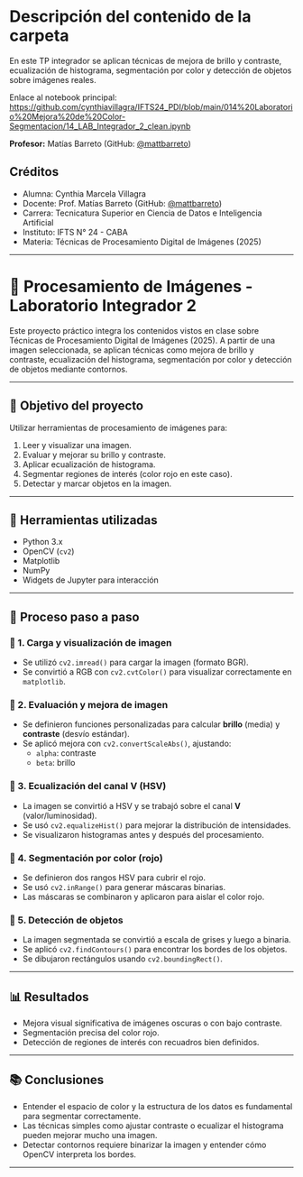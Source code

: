 # Descripción del contenido de la carpeta
En este TP integrador se aplican técnicas de mejora de brillo y contraste, ecualización de histograma, segmentación por color y detección de objetos sobre imágenes reales.

Enlace al notebook principal: https://github.com/cynthiavillagra/IFTS24_PDI/blob/main/014%20Laboratorio%20Mejora%20de%20Color-Segmentacion/14_LAB_Integrador_2_clean.ipynb

**Profesor:** Matías Barreto (GitHub: [@mattbarreto](https://github.com/mattbarreto))

## Créditos
- Alumna: Cynthia Marcela Villagra
- Docente: Prof. Matías Barreto (GitHub: [@mattbarreto](https://github.com/mattbarreto))  
- Carrera: Tecnicatura Superior en Ciencia de Datos e Inteligencia Artificial  
- Instituto: IFTS N° 24 - CABA
- Materia: Técnicas de Procesamiento Digital de Imágenes (2025)

---

# 🧪 Procesamiento de Imágenes - Laboratorio Integrador 2

Este proyecto práctico integra los contenidos vistos en clase sobre Técnicas de Procesamiento Digital de Imágenes (2025). A partir de una imagen seleccionada, se aplican técnicas como mejora de brillo y contraste, ecualización del histograma, segmentación por color y detección de objetos mediante contornos.

---

## 🧭 Objetivo del proyecto

Utilizar herramientas de procesamiento de imágenes para:

1. Leer y visualizar una imagen.
2. Evaluar y mejorar su brillo y contraste.
3. Aplicar ecualización de histograma.
4. Segmentar regiones de interés (color rojo en este caso).
5. Detectar y marcar objetos en la imagen.

---

## 🧰 Herramientas utilizadas

- Python 3.x
- OpenCV (`cv2`)
- Matplotlib
- NumPy
- Widgets de Jupyter para interacción

---

## 📸 Proceso paso a paso

### 📌 1. Carga y visualización de imagen

- Se utilizó `cv2.imread()` para cargar la imagen (formato BGR).
- Se convirtió a RGB con `cv2.cvtColor()` para visualizar correctamente en `matplotlib`.

### 📌 2. Evaluación y mejora de imagen

- Se definieron funciones personalizadas para calcular **brillo** (media) y **contraste** (desvío estándar).
- Se aplicó mejora con `cv2.convertScaleAbs()`, ajustando:
  - `alpha`: contraste
  - `beta`: brillo

### 📌 3. Ecualización del canal V (HSV)

- La imagen se convirtió a HSV y se trabajó sobre el canal **V** (valor/luminosidad).
- Se usó `cv2.equalizeHist()` para mejorar la distribución de intensidades.
- Se visualizaron histogramas antes y después del procesamiento.

### 📌 4. Segmentación por color (rojo)

- Se definieron dos rangos HSV para cubrir el rojo.
- Se usó `cv2.inRange()` para generar máscaras binarias.
- Las máscaras se combinaron y aplicaron para aislar el color rojo.

### 📌 5. Detección de objetos

- La imagen segmentada se convirtió a escala de grises y luego a binaria.
- Se aplicó `cv2.findContours()` para encontrar los bordes de los objetos.
- Se dibujaron rectángulos usando `cv2.boundingRect()`.

---

## 📊 Resultados

- Mejora visual significativa de imágenes oscuras o con bajo contraste.
- Segmentación precisa del color rojo.
- Detección de regiones de interés con recuadros bien definidos.

---

## 📚 Conclusiones

- Entender el espacio de color y la estructura de los datos es fundamental para segmentar correctamente.
- Las técnicas simples como ajustar contraste o ecualizar el histograma pueden mejorar mucho una imagen.
- Detectar contornos requiere binarizar la imagen y entender cómo OpenCV interpreta los bordes.

---



